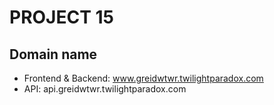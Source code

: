 # PROJECT 15

## Domain name

- Frontend & Backend: www.greidwtwr.twilightparadox.com
- API: api.greidwtwr.twilightparadox.com
